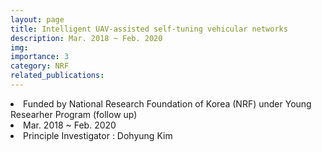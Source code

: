 ```yaml
---
layout: page
title: Intelligent UAV-assisted self-tuning vehicular networks
description: Mar. 2018 ~ Feb. 2020
img:
importance: 3
category: NRF
related_publications:
---
```



<li> Funded by National Research Foundation of Korea (NRF) under Young Researher Program (follow up)
<li> Mar. 2018 ~ Feb. 2020
<li> Principle Investigator : Dohyung Kim

